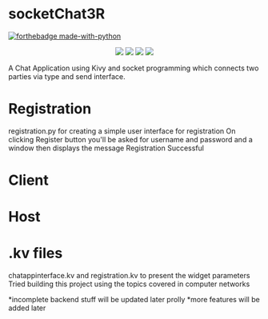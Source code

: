 # socketChat3R
[![forthebadge made-with-python](http://ForTheBadge.com/images/badges/made-with-python.svg)](https://www.python.org/)

<p align="center">
  <img src="https://img.shields.io/pub/v/socketChat3R?color=%23004088&logo=flutter">
  <img src=https://img.shields.io/github/license/sougatoroy3/socketChat3R?color=%23A100FF>
  <img src="https://img.shields.io/github/repo-size/sougatoroy3/socketChat3R?color=yellow">
  <img src="https://img.shields.io/github/stars/sougatoroy3/socketChat3R?style=social">
</p>

A Chat Application using Kivy and socket programming which connects two parties via type and send interface. 

# Registration
 registration.py for creating a simple user interface for registration
 On clicking Register button you'll be asked for username and password and a window then displays the message
 Registration Successful

# Client

# Host

# .kv files
  chatappinterface.kv and registration.kv to present the widget parameters
Tried building this project using the topics covered in computer networks

*incomplete backend stuff will be updated later prolly
*more features will be added later
